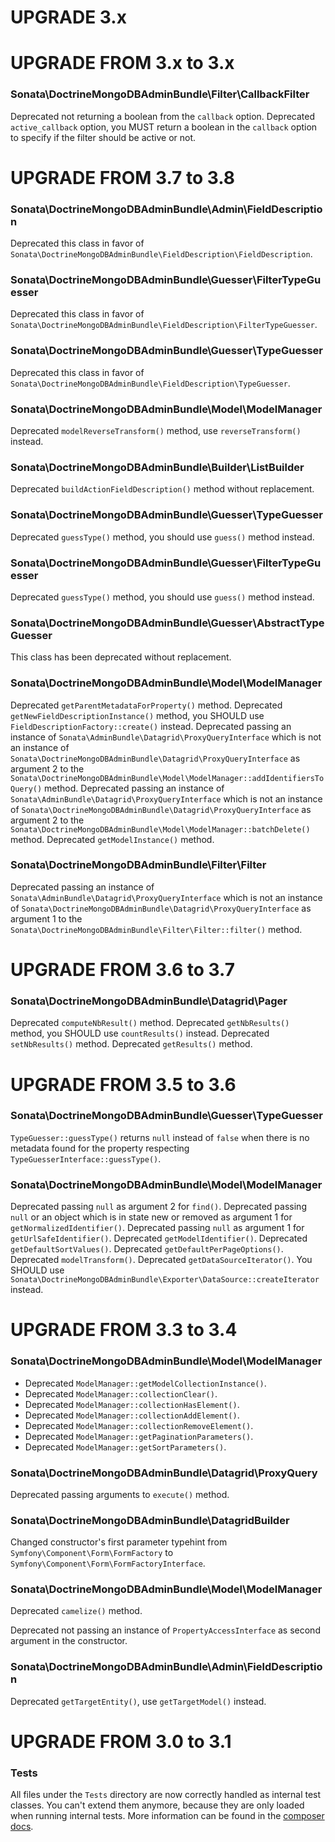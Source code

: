 UPGRADE 3.x
===========

UPGRADE FROM 3.x to 3.x
=======================

### Sonata\DoctrineMongoDBAdminBundle\Filter\CallbackFilter

Deprecated not returning a boolean from the `callback` option.
Deprecated `active_callback` option, you MUST return a boolean in the `callback` option to specify if the filter should
be active or not.

UPGRADE FROM 3.7 to 3.8
=======================

### Sonata\DoctrineMongoDBAdminBundle\Admin\FieldDescription

Deprecated this class in favor of `Sonata\DoctrineMongoDBAdminBundle\FieldDescription\FieldDescription`.

### Sonata\DoctrineMongoDBAdminBundle\Guesser\FilterTypeGuesser

Deprecated this class in favor of `Sonata\DoctrineMongoDBAdminBundle\FieldDescription\FilterTypeGuesser`.

### Sonata\DoctrineMongoDBAdminBundle\Guesser\TypeGuesser

Deprecated this class in favor of `Sonata\DoctrineMongoDBAdminBundle\FieldDescription\TypeGuesser`.

### Sonata\DoctrineMongoDBAdminBundle\Model\ModelManager

Deprecated `modelReverseTransform()` method, use `reverseTransform()` instead.

### Sonata\DoctrineMongoDBAdminBundle\Builder\ListBuilder

Deprecated `buildActionFieldDescription()` method without replacement.

### Sonata\DoctrineMongoDBAdminBundle\Guesser\TypeGuesser

Deprecated `guessType()` method, you should use `guess()` method instead.

### Sonata\DoctrineMongoDBAdminBundle\Guesser\FilterTypeGuesser

Deprecated `guessType()` method, you should use `guess()` method instead.

### Sonata\DoctrineMongoDBAdminBundle\Guesser\AbstractTypeGuesser

This class has been deprecated without replacement.

### Sonata\DoctrineMongoDBAdminBundle\Model\ModelManager

Deprecated `getParentMetadataForProperty()` method.
Deprecated `getNewFieldDescriptionInstance()` method, you SHOULD use `FieldDescriptionFactory::create()` instead.
Deprecated passing an instance of `Sonata\AdminBundle\Datagrid\ProxyQueryInterface`
which is not an instance of `Sonata\DoctrineMongoDBAdminBundle\Datagrid\ProxyQueryInterface` as
argument 2 to the `Sonata\DoctrineMongoDBAdminBundle\Model\ModelManager::addIdentifiersToQuery()` method.
Deprecated passing an instance of `Sonata\AdminBundle\Datagrid\ProxyQueryInterface`
which is not an instance of `Sonata\DoctrineMongoDBAdminBundle\Datagrid\ProxyQueryInterface` as
argument 2 to the `Sonata\DoctrineMongoDBAdminBundle\Model\ModelManager::batchDelete()` method.
Deprecated `getModelInstance()` method.

### Sonata\DoctrineMongoDBAdminBundle\Filter\Filter

Deprecated passing an instance of `Sonata\AdminBundle\Datagrid\ProxyQueryInterface`
which is not an instance of `Sonata\DoctrineMongoDBAdminBundle\Datagrid\ProxyQueryInterface` as
argument 1 to the `Sonata\DoctrineMongoDBAdminBundle\Filter\Filter::filter()` method.

UPGRADE FROM 3.6 to 3.7
=======================

### Sonata\DoctrineMongoDBAdminBundle\Datagrid\Pager

Deprecated `computeNbResult()` method.
Deprecated `getNbResults()` method, you SHOULD use `countResults()` instead.
Deprecated `setNbResults()` method.
Deprecated `getResults()` method.

UPGRADE FROM 3.5 to 3.6
=======================

### Sonata\DoctrineMongoDBAdminBundle\Guesser\TypeGuesser

`TypeGuesser::guessType()` returns `null` instead of `false` when there is no metadata found for the property
respecting `TypeGuesserInterface::guessType()`.

### Sonata\DoctrineMongoDBAdminBundle\Model\ModelManager

Deprecated passing `null` as argument 2 for `find()`.
Deprecated passing `null` or an object which is in state new or removed as argument 1 for `getNormalizedIdentifier()`.
Deprecated passing `null` as argument 1 for `getUrlSafeIdentifier()`.
Deprecated `getModelIdentifier()`.
Deprecated `getDefaultSortValues()`.
Deprecated `getDefaultPerPageOptions()`.
Deprecated `modelTransform()`.
Deprecated `getDataSourceIterator()`. You SHOULD use
`Sonata\DoctrineMongoDBAdminBundle\Exporter\DataSource::createIterator` instead.

UPGRADE FROM 3.3 to 3.4
=======================

### Sonata\DoctrineMongoDBAdminBundle\Model\ModelManager

- Deprecated `ModelManager::getModelCollectionInstance()`.
- Deprecated `ModelManager::collectionClear()`.
- Deprecated `ModelManager::collectionHasElement()`.
- Deprecated `ModelManager::collectionAddElement()`.
- Deprecated `ModelManager::collectionRemoveElement()`.
- Deprecated `ModelManager::getPaginationParameters()`.
- Deprecated `ModelManager::getSortParameters()`.

### Sonata\DoctrineMongoDBAdminBundle\Datagrid\ProxyQuery

Deprecated passing arguments to `execute()` method.

### Sonata\DoctrineMongoDBAdminBundle\DatagridBuilder

Changed constructor's first parameter typehint from `Symfony\Component\Form\FormFactory` to
`Symfony\Component\Form\FormFactoryInterface`.

### Sonata\DoctrineMongoDBAdminBundle\Model\ModelManager

Deprecated `camelize()` method.

Deprecated not passing an instance of `PropertyAccessInterface` as second argument in the constructor.

### Sonata\DoctrineMongoDBAdminBundle\Admin\FieldDescription

Deprecated `getTargetEntity()`, use `getTargetModel()` instead.

UPGRADE FROM 3.0 to 3.1
=======================

### Tests

All files under the ``Tests`` directory are now correctly handled as internal test classes.
You can't extend them anymore, because they are only loaded when running internal tests.
More information can be found in the [composer docs](https://getcomposer.org/doc/04-schema.md#autoload-dev).
